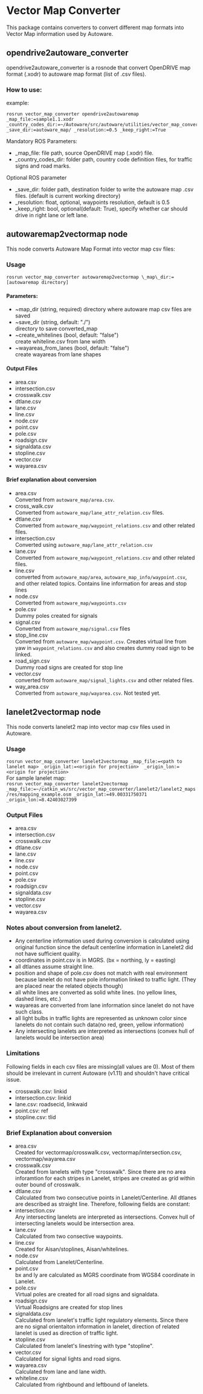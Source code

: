 # Vector Map Converter
This package contains converters to convert different map formats into Vector Map information used by Autoware.

## opendrive2autoware_converter

opendrive2autoware_converter is a rosnode that convert OpenDRIVE map format (.xodr) to autoware map format (list of .csv files).

### How to use: 
example:
```
rosrun vector_map_converter opendrive2autowaremap _map_file:=sample1.1.xodr _country_codes_dir:=~/Autoware/src/autoware/utilities/vector_map_converter/countries/ _save_dir:=autoware_map/ _resolution:=0.5 _keep_right:=True
```
Mandatory ROS Parameters:
+ \_map\_file: file path, source OpenDRIVE map (.xodr) file. 
+ \_country\_codes\_dir: folder path, country code definition files, for traffic signs and road marks.

Optional ROS parameter
+ \_save\_dir: folder path, destination folder to write the autoware map .csv files. (default is current working directory)
+ \_resolution: float, optional, waypoints resolution, default is 0.5
+ \_keep\_right: bool, optional(default: True), specify whether car should drive in right lane or left lane. 

## autowaremap2vectormap node
This node converts Autoware Map Format into vector map csv files:

### Usage
`rosrun vector_map_converter autowaremap2vectormap \_map\_dir:=[autowaremap directory]`

#### Parameters:
- ~map_dir (string, required)
  directory where autoware map csv files are saved
- ~save_dir (string, default: "./")<br>
directory to save converted_map
- ~create_whitelines (bool, default: "false") <br>
create whiteline.csv from lane width
- ~wayareas_from_lanes (bool, default: "false") <br>
create wayareas from lane shapes


#### Output Files
- area.csv
- intersection.csv
- crosswalk.csv
- dtlane.csv
- lane.csv
- line.csv
- node.csv
- point.csv
- pole.csv
- roadsign.csv
- signaldata.csv
- stopline.csv
- vector.csv
- wayarea.csv

#### Brief explanation about conversion
+ area.csv <br>
Converted from `autoware_map/area.csv`.
+ cross_walk.csv <br>
Converted from `autoware_map/lane_attr_relation.csv` files.
+ dtlane.csv <br>
Converted from `autoware_map/waypoint_relations.csv` and other related files.   
+ intersection.csv <br>
Converted using `autoware_map/lane_attr_relation.csv`
+ lane.csv <br>
Converted from `autoware_map/waypoint_relations.csv` and other related files.   
+ line.csv <br>
converted from `autoware_map/area`, `autoware_map_info/waypoint.csv`, and other related topics. Contains line information for areas and stop lines
+ node.csv<br>
Converted from `autoware_map/waypoints.csv`
+ pole.csv <br>
Dummy poles created for signals
+ signal.csv <br>
Converted from `autoware_map/signal.csv` files
+ stop_line.csv <br>
Converted from `autoware_map/waypoint.csv`. Creates virtual line from yaw in `waypoint_relations.csv` and also creates dummy road sign to be linked.
+ road_sign.csv <br>
Dummy road signs are created for stop line
+ vector.csv  <br>
converted from `autoware_map/signal_lights.csv` and other related files.
+ way_area.csv <br>
Converted from `autoware_map/wayarea.csv`. Not tested yet.

## lanelet2vectormap node
This node converts lanelet2 map into vector map csv files used in Autoware.
### Usage
`rosrun vector_map_converter lanelet2vectormap _map_file:=<path to lanelet map> _origin_lat:=<origin for projection>  _origin_lon:=<origin for projection>`<br>
For sample lanelet map:<br>
`rosrun vector_map_converter lanelet2vectormap _map_file:=~/catkin_ws/src/vector_map_converter/lanelet2/lanelet2_maps/res/mapping_example.osm _origin_lat:=49.00331750371  _origin_lon:=8.42403027399`

### Output Files
- area.csv
- intersection.csv
- crosswalk.csv
- dtlane.csv
- lane.csv
- line.csv
- node.csv
- point.csv
- pole.csv
- roadsign.csv
- signaldata.csv
- stopline.csv
- vector.csv
- wayarea.csv

### Notes about conversion from lanelet2.
- Any centerline information used during conversion is calculated using original function since the default centerline information in Lanelet2 did not have sufficient quality.
- coordinates in point.csv is in MGRS. (bx = northing, ly = easting)
- all dtlanes assume straight line.
- position and shape of pole.csv does not match with real environment because lanelet do not have pole information linked to traffic light. (They are placed near the related objects though)
- all white lines are converted as solid white lines. (no yellow lines, dashed lines, etc.)
- wayareas are converted from lane information since lanelet do not have such class.
- all light bulbs in traffic lights are represented as unknown color since lanelets do not contain such data(no red, green, yellow information)
- Any intersecting lanelets are interpreted as intersections (convex hull of lanelets would be intersection area)

### Limitations
Following fields in each csv files are missing(all values are 0). Most of them should be irrelevant in current Autoware (v1.11) and shouldn't have critical issue.
- crosswalk.csv: linkid
- intersection.csv: linkid
- lane.csv: roadsecid, linkwaid
- point.csv: ref
- stopline.csv: tlid

### Brief Explanation about conversion
+ area.csv<br>
Created for vectormap/crosswalk.csv, vectormap/intersection.csv, vectormap/wayarea.csv
+ crosswalk.csv<br>
Created from lanelets with type "crosswalk".
Since there are no area inforamtion for each stripes in Lanelet, stripes are created as grid within outer bound of crosswalk.
+ dtlane.csv<br>
Calculated from two consecutive points in Lanelet/Centerline.
All dtlanes are described as straight line.
Therefore, following fields are constant:
+ intersection.csv<br>
Any intersecting lanelets are interpreted as intersections.
Convex hull of intersecting lanelets would be intersection area.
+ lane.csv<br>
Calculated from two consective waypoints.
+ line.csv<br>
Created for Aisan/stoplines, Aisan/whitelines.
+ node.csv<br>
Calculated from Lanelet/Centerline.
+ point.csv<br>
bx and ly are calculated as MGRS coordinate from WGS84 coordinate in Lanelet.
+ pole.csv<br>
Virtual poles are created for all road signs and signaldata.
+ roadsign.csv <br>
Virtual Roadsigns are created for stop lines
+ signaldata.csv<br>
Calculated from lanelet's traffic light regulatory elements.
Since there are no signal orientaiton information in lanelet,  direction of related lanelet is used as direction of traffic light.
+ stopline.csv<br>
Calculated from lanelet's linestring with type "stopline".
+ vector.csv<br>
Calculated for signal lights and road signs.
+ wayarea.csv<br>
Calculated from lane and lane width.
+ whiteline.csv<br>
Calculated from rightbound and leftbound of lanelets.

